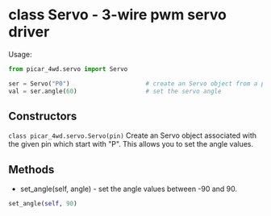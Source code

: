 # class Servo - 3-wire pwm servo driver

Usage:
```python
from picar_4wd.servo import Servo

ser = Servo("P0")                     # create an Servo object from a pin
val = ser.angle(60)                   # set the servo angle
```
## Constructors
```class picar_4wd.servo.Servo(pin)```
Create an Servo object associated with the given pin which start with "P". This allows you to set the angle values.

## Methods
- set_angle(self, angle) - set the angle values between -90 and 90.
```python
set_angle(self, 90)
```